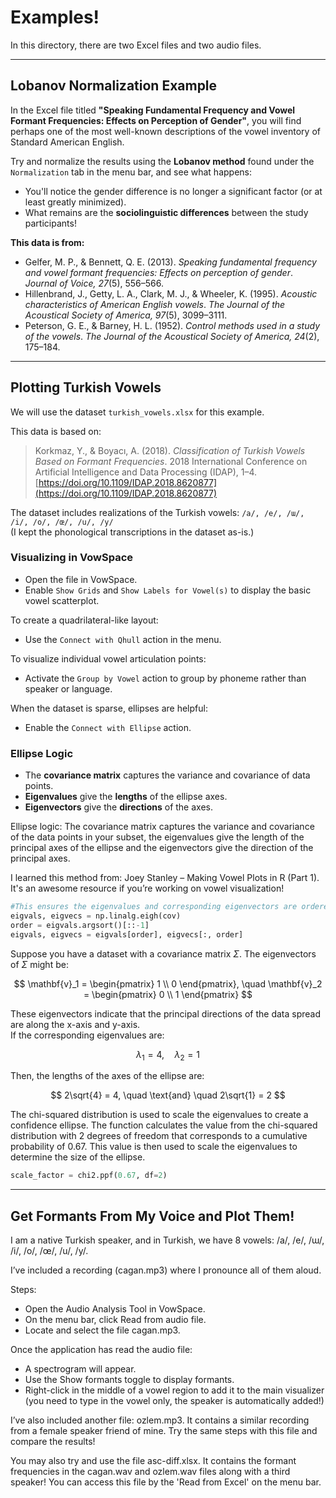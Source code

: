 # Examples!

In this directory, there are two Excel files and two audio files.

---

## Lobanov Normalization Example

In the Excel file titled **"Speaking Fundamental Frequency and Vowel Formant Frequencies: Effects on Perception of Gender"**, you will find perhaps one of the most well-known descriptions of the vowel inventory of Standard American English.

Try and normalize the results using the **Lobanov method** found under the `Normalization` tab in the menu bar, and see what happens:

- You'll notice the gender difference is no longer a significant factor (or at least greatly minimized).
- What remains are the **sociolinguistic differences** between the study participants!

**This data is from:**

- Gelfer, M. P., & Bennett, Q. E. (2013). *Speaking fundamental frequency and vowel formant frequencies: Effects on perception of gender*. *Journal of Voice, 27*(5), 556–566.
- Hillenbrand, J., Getty, L. A., Clark, M. J., & Wheeler, K. (1995). *Acoustic characteristics of American English vowels*. *The Journal of the Acoustical Society of America, 97*(5), 3099–3111.
- Peterson, G. E., & Barney, H. L. (1952). *Control methods used in a study of the vowels*. *The Journal of the Acoustical Society of America, 24*(2), 175–184.

---

## Plotting Turkish Vowels

We will use the dataset `turkish_vowels.xlsx` for this example.

This data is based on:

> Korkmaz, Y., & Boyacı, A. (2018). *Classification of Turkish Vowels Based on Formant Frequencies*. 2018 International Conference on Artificial Intelligence and Data Processing (IDAP), 1–4. [https://doi.org/10.1109/IDAP.2018.8620877](https://doi.org/10.1109/IDAP.2018.8620877)

The dataset includes realizations of the Turkish vowels: `/a/, /e/, /ɯ/, /i/, /o/, /œ/, /u/, /y/`  
(I kept the phonological transcriptions in the dataset as-is.)

### Visualizing in VowSpace

- Open the file in VowSpace.
- Enable `Show Grids` and `Show Labels for Vowel(s)` to display the basic vowel scatterplot.

To create a quadrilateral-like layout:

- Use the `Connect with Qhull` action in the menu.

To visualize individual vowel articulation points:

- Activate the `Group by Vowel` action to group by phoneme rather than speaker or language.

When the dataset is sparse, ellipses are helpful:

- Enable the `Connect with Ellipse` action.

### Ellipse Logic

- The **covariance matrix** captures the variance and covariance of data points.
- **Eigenvalues** give the **lengths** of the ellipse axes.
- **Eigenvectors** give the **directions** of the axes.

Ellipse logic: The covariance matrix captures the variance and covariance of the data points in your subset, the eigenvalues give the length of the principal axes of the ellipse and the eigenvectors give the direction of the principal axes.

I learned this method from:
Joey Stanley – Making Vowel Plots in R (Part 1). It's an awesome resource if you’re working on vowel visualization!


```python
#This ensures the eigenvalues and corresponding eigenvectors are ordered correctly, typically from largest to smallest eigenvalue.
eigvals, eigvecs = np.linalg.eigh(cov)
order = eigvals.argsort()[::-1]
eigvals, eigvecs = eigvals[order], eigvecs[:, order]
```
Suppose you have a dataset with a covariance matrix $\Sigma$. The eigenvectors of $\Sigma$ might be:

$$
\mathbf{v}_1 = \begin{pmatrix} 1 \\ 0 \end{pmatrix}, \quad
\mathbf{v}_2 = \begin{pmatrix} 0 \\ 1 \end{pmatrix}
$$

These eigenvectors indicate that the principal directions of the data spread are along the x-axis and y-axis.  
If the corresponding eigenvalues are:

$$
\lambda_1 = 4, \quad \lambda_2 = 1
$$

Then, the lengths of the axes of the ellipse are:

$$
2\sqrt{4} = 4, \quad \text{and} \quad 2\sqrt{1} = 2
$$

The chi-squared distribution is used to scale the eigenvalues to create a confidence ellipse. The function calculates the value from the chi-squared distribution with 2 degrees of freedom that corresponds to a cumulative probability of 0.67. This value is then used to scale the eigenvalues to determine the size of the ellipse.

```python
scale_factor = chi2.ppf(0.67, df=2)
```
---
## Get Formants From My Voice and Plot Them!

I am a native Turkish speaker, and in Turkish, we have 8 vowels: /a/, /e/, /ɯ/, /i/, /o/, /œ/, /u/, /y/.

I’ve included a recording (cagan.mp3) where I pronounce all of them aloud.

Steps:
- Open the Audio Analysis Tool in VowSpace.
- On the menu bar, click Read from audio file.
- Locate and select the file cagan.mp3.

Once the application has read the audio file:

- A spectrogram will appear.
- Use the Show formants toggle to display formants.
- Right-click in the middle of a vowel region to add it to the main visualizer (you need to type in the vowel only, the speaker is automatically added!)

I’ve also included another file: ozlem.mp3. It contains a similar recording from a female speaker friend of mine. Try the same steps with this file and compare the results!

You may also try and use the file asc-diff.xlsx. It contains the formant frequencies in the cagan.wav and ozlem.wav files along with a third speaker! You can access this file by the 'Read from Excel' on the menu bar.